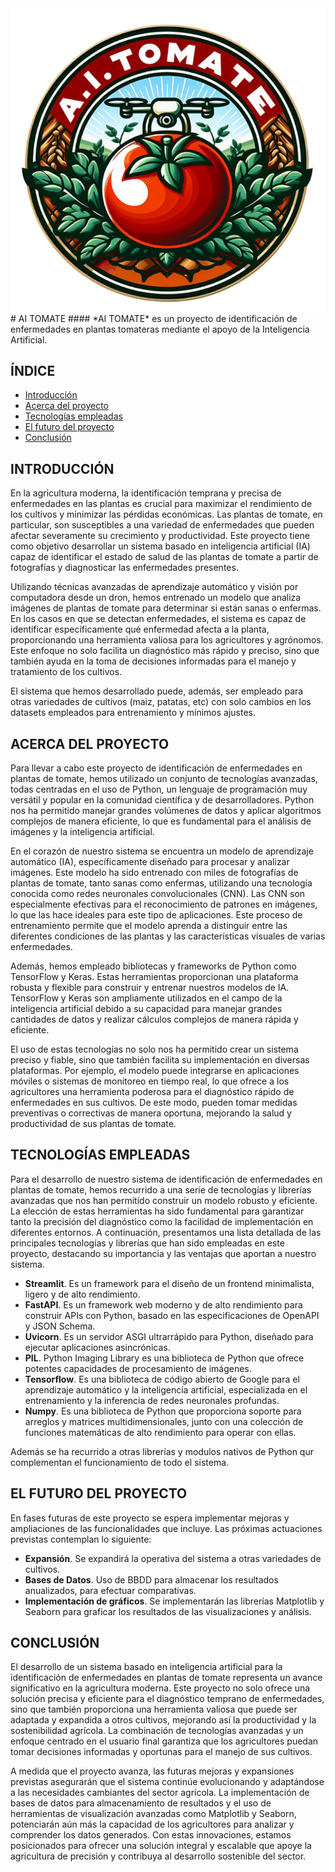 <div style="text-align: center;"><img src="tomate.png" alt="Tomate"></div>

<div style="text-align: left;">
# AI TOMATE
#### *AI TOMATE* es un proyecto de identificación de enfermedades en plantas tomateras mediante el apoyo de la Inteligencia Artificial.

## ÍNDICE
- [Introducción](#introducción)
- [Acerca del proyecto](#acerca-del-proyecto)
- [Tecnologías empleadas](#tecnologías-empleadas)
- [El futuro del proyecto](#el-futuro-del-proyecto)
- [Conclusión](#conclusión)

## INTRODUCCIÓN

En la agricultura moderna, la identificación temprana y precisa de enfermedades en las plantas es crucial para maximizar el rendimiento de los cultivos y minimizar las pérdidas económicas. Las plantas de tomate, en particular, son susceptibles a una variedad de enfermedades que pueden afectar severamente su crecimiento y productividad. Este proyecto tiene como objetivo desarrollar un sistema basado en inteligencia artificial (IA) capaz de identificar el estado de salud de las plantas de tomate a partir de fotografías y diagnosticar las enfermedades presentes.

Utilizando técnicas avanzadas de aprendizaje automático y visión por computadora desde un dron, hemos entrenado un modelo que analiza imágenes de plantas de tomate para determinar si están sanas o enfermas. En los casos en que se detectan enfermedades, el sistema es capaz de identificar específicamente qué enfermedad afecta a la planta, proporcionando una herramienta valiosa para los agricultores y agrónomos. Este enfoque no solo facilita un diagnóstico más rápido y preciso, sino que también ayuda en la toma de decisiones informadas para el manejo y tratamiento de los cultivos.

El sistema que hemos desarrollado puede, además, ser empleado para otras variedades de cultivos (maiz, patatas, etc) con solo cambios en los datasets empleados para entrenamiento y mínimos ajustes.

## ACERCA DEL PROYECTO
Para llevar a cabo este proyecto de identificación de enfermedades en plantas de tomate, hemos utilizado un conjunto de tecnologías avanzadas, todas centradas en el uso de Python, un lenguaje de programación muy versátil y popular en la comunidad científica y de desarrolladores. Python nos ha permitido manejar grandes volúmenes de datos y aplicar algoritmos complejos de manera eficiente, lo que es fundamental para el análisis de imágenes y la inteligencia artificial.

En el corazón de nuestro sistema se encuentra un modelo de aprendizaje automático (IA), específicamente diseñado para procesar y analizar imágenes. Este modelo ha sido entrenado con miles de fotografías de plantas de tomate, tanto sanas como enfermas, utilizando una tecnología conocida como redes neuronales convolucionales (CNN). Las CNN son especialmente efectivas para el reconocimiento de patrones en imágenes, lo que las hace ideales para este tipo de aplicaciones. Este proceso de entrenamiento permite que el modelo aprenda a distinguir entre las diferentes condiciones de las plantas y las características visuales de varias enfermedades.

Además, hemos empleado bibliotecas y frameworks de Python como TensorFlow y Keras. Estas herramientas proporcionan una plataforma robusta y flexible para construir y entrenar nuestros modelos de IA. TensorFlow y Keras son ampliamente utilizados en el campo de la inteligencia artificial debido a su capacidad para manejar grandes cantidades de datos y realizar cálculos complejos de manera rápida y eficiente.

El uso de estas tecnologías no solo nos ha permitido crear un sistema preciso y fiable, sino que también facilita su implementación en diversas plataformas. Por ejemplo, el modelo puede integrarse en aplicaciones móviles o sistemas de monitoreo en tiempo real, lo que ofrece a los agricultores una herramienta poderosa para el diagnóstico rápido de enfermedades en sus cultivos. De este modo, pueden tomar medidas preventivas o correctivas de manera oportuna, mejorando la salud y productividad de sus plantas de tomate.

## TECNOLOGÍAS EMPLEADAS
Para el desarrollo de nuestro sistema de identificación de enfermedades en plantas de tomate, hemos recurrido a una serie de tecnologías y librerías avanzadas que nos han permitido construir un modelo robusto y eficiente. La elección de estas herramientas ha sido fundamental para garantizar tanto la precisión del diagnóstico como la facilidad de implementación en diferentes entornos. A continuación, presentamos una lista detallada de las principales tecnologías y librerías que han sido empleadas en este proyecto, destacando su importancia y las ventajas que aportan a nuestro sistema.

- **Streamlit**. Es un framework para el diseño de un frontend minimalista, ligero y de alto rendimiento.
- **FastAPI**. Es un framework web moderno y de alto rendimiento para construir APIs con Python, basado en las especificaciones de OpenAPI y JSON Schema.
- **Uvicorn**. Es un servidor ASGI ultrarrápido para Python, diseñado para ejecutar aplicaciones asincrónicas.
- **PIL**. Python Imaging Library es una biblioteca de Python que ofrece potentes capacidades de procesamiento de imágenes.
- **Tensorflow**. Es una biblioteca de código abierto de Google para el aprendizaje automático y la inteligencia artificial, especializada en el entrenamiento y la inferencia de redes neuronales profundas.
- **Numpy**. Es una biblioteca de Python que proporciona soporte para arreglos y matrices multidimensionales, junto con una colección de funciones matemáticas de alto rendimiento para operar con ellas.

Además se ha recurrido a otras librerías y modulos nativos de Python qur complementan el funcionamiento de todo el sistema.

## EL FUTURO DEL PROYECTO
En fases futuras de este proyecto se espera implementar mejoras y ampliaciones de las funcionalidades que incluye. Las próximas actuaciones previstas contemplan lo siguiente:
- **Expansión**. Se expandirá la operativa del sistema a otras variedades de cultivos.
- **Bases de Datos**. Uso de BBDD para almacenar los resultados anualizados, para efectuar comparativas.
- **Implementación de gráficos**. Se implementarán las librerías Matplotlib y Seaborn para graficar los resultados de las visualizaciones y análisis.

## CONCLUSIÓN
El desarrollo de un sistema basado en inteligencia artificial para la identificación de enfermedades en plantas de tomate representa un avance significativo en la agricultura moderna. Este proyecto no solo ofrece una solución precisa y eficiente para el diagnóstico temprano de enfermedades, sino que también proporciona una herramienta valiosa que puede ser adaptada y expandida a otros cultivos, mejorando así la productividad y la sostenibilidad agrícola. La combinación de tecnologías avanzadas y un enfoque centrado en el usuario final garantiza que los agricultores puedan tomar decisiones informadas y oportunas para el manejo de sus cultivos.

A medida que el proyecto avanza, las futuras mejoras y expansiones previstas asegurarán que el sistema continúe evolucionando y adaptándose a las necesidades cambiantes del sector agrícola. La implementación de bases de datos para almacenamiento de resultados y el uso de herramientas de visualización avanzadas como Matplotlib y Seaborn, potenciarán aún más la capacidad de los agricultores para analizar y comprender los datos generados. Con estas innovaciones, estamos posicionados para ofrecer una solución integral y escalable que apoye la agricultura de precisión y contribuya al desarrollo sostenible del sector.
<div>